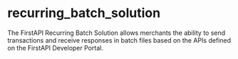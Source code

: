 # recurring_batch_solution

The FirstAPI Recurring Batch Solution allows merchants the ability to send transactions and receive responses in batch files
based on the APIs defined on the FirstAPI Developer Portal. 
